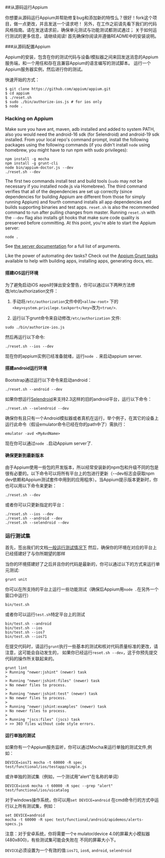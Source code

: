 ##从源码运行Appium

你想要从源码运行Appium并帮助修复bug和添加新的特性么？很好！fork这个项目，做一点更改，并且发送一个请求吧！
另外，在工作之前请先看下我们的代码风格指南。请在发送请求前，确保单元测试与功能测试都测试通过；
关于如何运行测试的更多信息，请继续阅读!
首先确保你阅读并遵循README中的安装说明。

###从源码配置Appium

Appium的安装，包含在你的测试代码与设备/模拟器之间来回发送消息的Appium服务端，和一个用任和存在且兼容Appium的语言编写的测试脚本。
运行一个Appium服务器实例，然后进行你的测试。

快速开始的方式：

```center
$ git clone https://github.com/appium/appium.git
$ cd appium
$ ./reset.sh
$ sudo ./bin/authorize-ios.js # for ios only
$ node .
```

### Hacking on Appium

Make sure you have ant, maven, adb installed and added to system PATH, also you
would need the android-16 sdk (for Selendroid) and android-19 sdk installed.
From your local repo's command prompt, install the following packages using the
following commands (if you didn't install `node` using homebrew, you might have
to run npm with sudo privileges):

```center
npm install -g mocha
npm install -g grunt-cli
node bin/appium-doctor.js --dev
./reset.sh --dev
```

The first two commands install test and build tools (`sudo` may not be
necessary if you installed node.js via Homebrew). The third command verifies
that all of the dependencies are set up correctly (since dependencies for
building Appium are different from those for simply running Appium) and fourth
command installs all app dependencies and builds supporting binaries and test
apps. `reset.sh` is also the recommended command to run after pulling changes
from master. Running `reset.sh` with the `--dev` flag also installs git hooks
that make sure code quality is preserved before committing. At this point,
you're able to start the Appium server:

```center
node .
```

See [the server documentation](/docs/en/writing-running-appium/server-args.md)
for a full list of arguments.

Like the power of automating dev tasks? Check out the [Appium Grunt tasks](/docs/en/contributing-to-appium/grunt.md)
available to help with building apps, installing apps, generating docs, etc.
#### 搭建iOS运行环境

为了避免启动iOS apps时弹出安全警告，你可以通过以下两种方法修改/etc/authorization文件：

1. 手动将`/etc/authorization`文件中的`<allow-root>` 下的`<key>system.privilege.taskport</key>`改为`<true/>`.

2. 运行以下grunt命令来自动修改`/etc/authorization` 文件:

```center
sudo ./bin/authorize-ios.js
```

然后再运行以下命令:

```center
./reset.sh --ios --dev
```

现在你的appium实例已经准备就绪，运行`node .` 来启动appium server. 

#### 搭建android运行环境

Bootstrap通过运行以下命令来启动android：

```center
./reset.sh --android --dev
```

如果你想运行[Selendroid](http://github.com/DominikDary/selendroid)来支持2.3这样的旧的android平台，运行以下命令：

```center
./reset.sh --selendroid --dev
```

确保你有且只有一个Android模拟器或者真机在运行，举个例子，在其它的设备上运行此命令（假设emulator命令已经在你的path中了）需执行：


```center
emulator -avd <MyAvdName>
```

现在你可以通过`node .`启动Appium server了.

#### 确保更新到最新版本

由于Appium使用一些包的开发版本，所以经常安装新的npm包和升级不同的包是很有必要的。以下命令可以将所有平台上的包进行更新（--dev标志会获取npm dev依赖和Appium测试套件中用到的应用程序）。当Appium提示版本更新时，你也可以用以下命令来更新：


```center
./reset.sh --dev
```

或者你可以只更新指定的平台：

```center
./reset.sh --ios --dev
./reset.sh --android --dev
./reset.sh --selendroid --dev
```

### 运行测试集
首先，签出我们的文档[一般运行测试情况下](/docs/en/writing-running-appium/running-tests.md) 
然后，确保你的环境在对应的平台上已经搭建好了与你所期望的那样

当你的环境搭建好了之后并且你的代码是最新的，你可以通过以下的方式来运行单元测试:

```center
grunt unit
```
你可以在所支持的平台上运行一些功能测试（确保后Appium用`node .`在另外一个窗口中运行）

```center
bin/test.sh
```
或者你可以运行`test.sh`特定平台上的测试

```center
bin/test.sh --android
bin/test.sh --ios
bin/test.sh --ios7
bin/test.sh --ios71
```
在提交代码时，请运行`grunt`执行一些基本的测试和核对代码质量标准的更改，请注意，这可能会自动发生的，
如果你已经运行`reset.sh --dev`，这于你预先提交代码的操作所关联起来的。

```center
grunt lint
> Running "newer:jshint" (newer) task
> 
> Running "newer:jshint:files" (newer) task
> No newer files to process.
> 
> Running "newer:jshint:test" (newer) task
> No newer files to process.
> 
> Running "newer:jshint:examples" (newer) task
> No newer files to process.
> 
> Running "jscs:files" (jscs) task
> >> 303 files without code style errors.
```

#### 运行单独的测试
如果你有一个Appium服务监听，你可以通过Mocha来运行单独的测试文件,例如：


```center
DEVICE=ios71 mocha -t 60000 -R spec test/functional/ios/testapp/simple.js
```
或许单独的测试集（例如，一个测试用”alert"在名称的单词）


```center
DEVICE=ios6 mocha -t 60000 -R spec --grep "alert" test/functional/ios/uicatalog
```

对于windows操作系统，你可以用`set DEVICE=android` 在cmd命令行的方式中运行以上所有测试集，例如：


```center
set DEVICE=android
mocha -t 60000 -R spec test/functional/android/apidemos/alerts-specs.js
```

注意：对于安卓系统，你将需要一个e mulator/device 4.0的屏幕大小模拟器(480x800)，有些测试集可能会失败在
不同的屏幕大小下。

`DEVICE`必须设置为一个有效的值:`ios71`, `ios6`, `android`, `selendroid`

